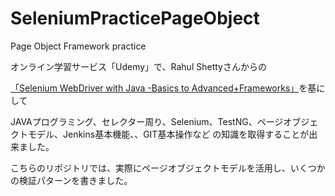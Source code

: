 # SeleniumPracticePageObject
Page Object Framework practice 

オンライン学習サービス「Udemy」で、Rahul Shettyさんからの

[「Selenium WebDriver with Java -Basics to Advanced+Frameworks」](https://www.udemy.com/share/101Wfu3@wusQ_DnlVQkej3AwW4z0hFclBIsi5-a7g3Ro7zqSk2-PaFtxkk8FyG5scgNbPRL_EQ==/)を基にして


JAVAプログラミング、セレクター周り、Selenium、TestNG、ページオブジェクトモデル、Jenkins基本機能、、GIT基本操作など
の知識を取得することが出来ました。

こちらのリポジトリでは、実際にページオブジェクトモデルを活用し、いくつかの検証パターンを書きました。
